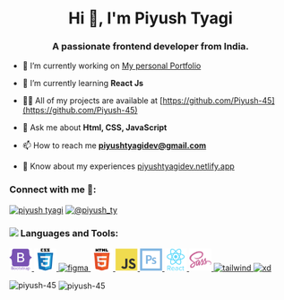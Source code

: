 <h1 align="center">Hi 👋, I'm Piyush Tyagi</h1>
<h3 align="center">A passionate frontend developer from India.</h3>

- 🔭 I’m currently working on [My personal Portfolio](https://piyushtyagidev.netlify.app/)

- 🌱 I’m currently learning **React Js**

- 👨‍💻 All of my projects are available at [https://github.com/Piyush-45](https://github.com/Piyush-45)

- 💬 Ask me about **Html, CSS, JavaScript**

- 📫 How to reach me **piyushtyagidev@gmail.com**

- 📄 Know about my experiences [piyushtyagidev.netlify.app](piyushtyagidev.netlify.app)

<h3 align="left"> Connect with me 👋:</h3>
<p align="left" mt-40>
<a href="https://codepen.io/piyush tyagi" target="blank"><img align="center" src="https://raw.githubusercontent.com/rahuldkjain/github-profile-readme-generator/master/src/images/icons/Social/codepen.svg" alt="piyush tyagi" height="30" width="40" /></a>
<a href="https://twitter.com/@piyush_ty" target="blank"><img align="center" src="https://raw.githubusercontent.com/rahuldkjain/github-profile-readme-generator/master/src/images/icons/Social/twitter.svg" alt="@piyush_ty" height="30" width="40" /></a>
</p>

<h3 align="left"><img src="https://img.icons8.com/emoji/48/000000/hammer-and-wrench.png"/> Languages and Tools:</h3>
<p align="left"> <a href="https://getbootstrap.com" target="_blank" rel="noreferrer"> <img src="https://raw.githubusercontent.com/devicons/devicon/master/icons/bootstrap/bootstrap-plain-wordmark.svg" alt="bootstrap" width="40" height="40"/> </a> <a href="https://www.w3schools.com/css/" target="_blank" rel="noreferrer"> <img src="https://raw.githubusercontent.com/devicons/devicon/master/icons/css3/css3-original-wordmark.svg" alt="css3" width="40" height="40"/> </a> <a href="https://www.figma.com/" target="_blank" rel="noreferrer"> <img src="https://www.vectorlogo.zone/logos/figma/figma-icon.svg" alt="figma" width="40" height="40"/> </a> <a href="https://www.w3.org/html/" target="_blank" rel="noreferrer"> <img src="https://raw.githubusercontent.com/devicons/devicon/master/icons/html5/html5-original-wordmark.svg" alt="html5" width="40" height="40"/> </a> <a href="https://developer.mozilla.org/en-US/docs/Web/JavaScript" target="_blank" rel="noreferrer"> <img src="https://raw.githubusercontent.com/devicons/devicon/master/icons/javascript/javascript-original.svg" alt="javascript" width="40" height="40"/> </a> <a href="https://www.photoshop.com/en" target="_blank" rel="noreferrer"> <img src="https://raw.githubusercontent.com/devicons/devicon/master/icons/photoshop/photoshop-line.svg" alt="photoshop" width="40" height="40"/> </a> <a href="https://reactjs.org/" target="_blank" rel="noreferrer"> <img src="https://raw.githubusercontent.com/devicons/devicon/master/icons/react/react-original-wordmark.svg" alt="react" width="40" height="40"/> </a> <a href="https://sass-lang.com" target="_blank" rel="noreferrer"> <img src="https://raw.githubusercontent.com/devicons/devicon/master/icons/sass/sass-original.svg" alt="sass" width="40" height="40"/> </a> <a href="https://tailwindcss.com/" target="_blank" rel="noreferrer"> <img src="https://www.vectorlogo.zone/logos/tailwindcss/tailwindcss-icon.svg" alt="tailwind" width="40" height="40"/> </a> <a href="https://www.adobe.com/products/xd.html" target="_blank" rel="noreferrer"> <img src="https://cdn.worldvectorlogo.com/logos/adobe-xd.svg" alt="xd" width="40" height="40"/> </a> </p>

<p><img align="left" src="https://github-readme-stats.vercel.app/api/top-langs?username=piyush-45&show_icons=true&locale=en&layout=compact" alt="piyush-45" /></p>

<p>&nbsp;<img align="center" src="https://github-readme-stats.vercel.app/api?username=piyush-45&show_icons=true&locale=en" alt="piyush-45" /></p>
